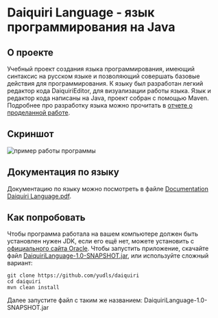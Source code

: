 # Daiquiri Language - язык программирования на Java
## О проекте
Учебный проект создания языка программирования, имеющий синтаксис на русском языке и позволяющий совершать базовые действия для программирования.
К языку был разработан легкий редактор кода DaiquiriEditor, для визуализации работы языка.
Язык и редактор кода написаны на Java, проект собран с помощью Maven. Подробнее про разработку языка можно прочитать в [отчете о проделанной работе](https://github.com/yudls/daiquiri/blob/main/daiquri.pdf).
## Скриншот
![пример работы программы](https://github.com/yudls/daiquiri/assets/119896503/728bdf42-fdc7-462c-931b-dacb5a91e257)
## Документация по языку
Документацию по языку можно посмотреть в файле [Documentation Daiquiri Language.pdf](https://github.com/yudls/daiquiri/blob/main/Documentation%20Daiquiri%20Language.pdf).
## Как попробовать
Чтобы программа работала на вашем компьютере должен быть установлен нужен JDK, если его ещё нет, можете установить с [официального сайта Oracle](https://www.oracle.com/java/technologies/downloads).
Чтобы запустить приложение, скачайте файл [DaiquiriLanguage-1.0-SNAPSHOT.jar](https://github.com/yudls/daiquiri/blob/main/DaiquiriLanguage-1.0-SNAPSHOT.jar),
или используйте сложный вариант:
```
git clone https://github.com/yudls/daiquiri
cd daiquiri
mvn clean install
```
Далее запустите файл с таким же названием: DaiquiriLanguage-1.0-SNAPSHOT.jar
